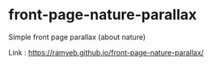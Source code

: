 # front-page-nature-parallax
Simple front page parallax (about nature)



Link : https://ramyeb.github.io/front-page-nature-parallax/
